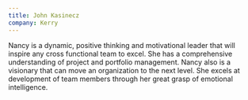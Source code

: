```yaml
---
title: John Kasinecz
company: Kerry
---
```


Nancy is a dynamic, positive thinking and motivational leader that will inspire any cross functional team to excel. She has a comprehensive understanding of project and portfolio management. Nancy also is a visionary that can move an organization to the next level. She excels at development of team members through her great grasp of emotional intelligence.
